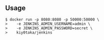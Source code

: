 ## Usage

    $ docker run -p 8080:8080 -p 50000:50000 \
    >    -e JENKINS_ADMIN_USERNAME=admin \
    >    -e JENKINS_ADMIN_PASSWORD=secret \
    >    kiy0taka/jenkins

